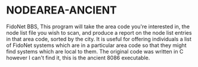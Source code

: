 # NODEAREA-ANCIENT
FidoNet BBS, This program will take the area code you're interested in, the node list file you wish to scan, and produce a report on the node list entries in that area code, sorted by the city.  It is useful for offering individuals a list of FidoNet systems which are in a particular area code so that they might find systems which are local to them. The original code was written in C however I can't find it, this is the ancient 8086 executable.
